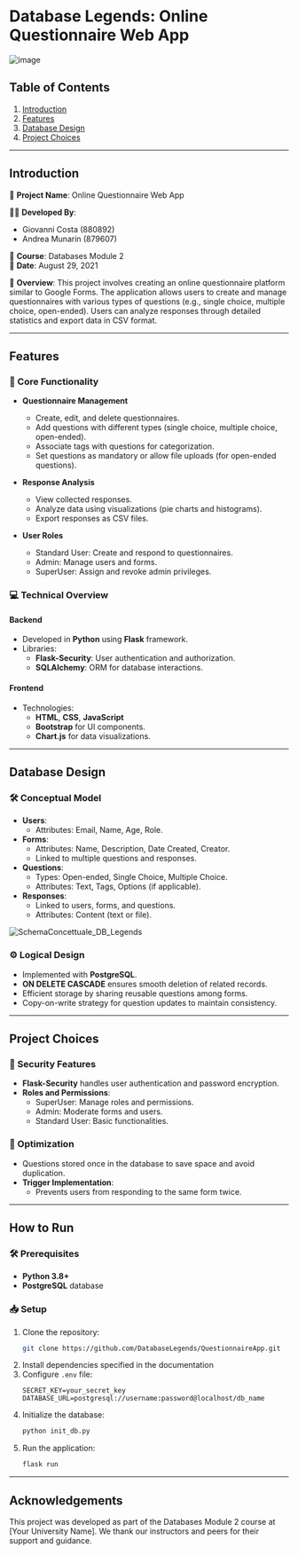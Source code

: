 # Database Legends: Online Questionnaire Web App

![image](https://github.com/user-attachments/assets/e5410408-6b52-4cb7-a58a-b8610344cd69)

## Table of Contents

1. [Introduction](#introduction)
2. [Features](#features)
3. [Database Design](#database-design)
4. [Project Choices](#project-choices)

---

## Introduction

📜 **Project Name**: Online Questionnaire Web App

👨‍💻 **Developed By**:
- Giovanni Costa (880892)
- Andrea Munarin (879607)

📅 **Course**: Databases Module 2  
📆 **Date**: August 29, 2021  

🎯 **Overview**: This project involves creating an online questionnaire platform similar to Google Forms. The application allows users to create and manage questionnaires with various types of questions (e.g., single choice, multiple choice, open-ended). Users can analyze responses through detailed statistics and export data in CSV format.

---

## Features

### 🌟 Core Functionality
- **Questionnaire Management**
  - Create, edit, and delete questionnaires.
  - Add questions with different types (single choice, multiple choice, open-ended).
  - Associate tags with questions for categorization.
  - Set questions as mandatory or allow file uploads (for open-ended questions).

- **Response Analysis**
  - View collected responses.
  - Analyze data using visualizations (pie charts and histograms).
  - Export responses as CSV files.

- **User Roles**
  - Standard User: Create and respond to questionnaires.
  - Admin: Manage users and forms.
  - SuperUser: Assign and revoke admin privileges.

### 💻 Technical Overview
#### Backend
- Developed in **Python** using **Flask** framework.
- Libraries:
  - **Flask-Security**: User authentication and authorization.
  - **SQLAlchemy**: ORM for database interactions.

#### Frontend
- Technologies:
  - **HTML**, **CSS**, **JavaScript**
  - **Bootstrap** for UI components.
  - **Chart.js** for data visualizations.

---

## Database Design

### 🛠️ Conceptual Model
- **Users**:
  - Attributes: Email, Name, Age, Role.
- **Forms**:
  - Attributes: Name, Description, Date Created, Creator.
  - Linked to multiple questions and responses.
- **Questions**:
  - Types: Open-ended, Single Choice, Multiple Choice.
  - Attributes: Text, Tags, Options (if applicable).
- **Responses**:
  - Linked to users, forms, and questions.
  - Attributes: Content (text or file).

![SchemaConcettuale_DB_Legends](https://github.com/user-attachments/assets/9cefe9b2-6dbd-4526-a570-6cd78b0b731b)


### ⚙️ Logical Design
- Implemented with **PostgreSQL**.
- **ON DELETE CASCADE** ensures smooth deletion of related records.
- Efficient storage by sharing reusable questions among forms.
- Copy-on-write strategy for question updates to maintain consistency.

---

## Project Choices

### 🔐 Security Features
- **Flask-Security** handles user authentication and password encryption.
- **Roles and Permissions**:
  - SuperUser: Manage roles and permissions.
  - Admin: Moderate forms and users.
  - Standard User: Basic functionalities.

### 🧩 Optimization
- Questions stored once in the database to save space and avoid duplication.
- **Trigger Implementation**:
  - Prevents users from responding to the same form twice.

---

## How to Run

### 🛠️ Prerequisites
- **Python 3.8+**
- **PostgreSQL** database

### 📥 Setup
1. Clone the repository:
   ```bash
   git clone https://github.com/DatabaseLegends/QuestionnaireApp.git
   ```
2. Install dependencies specified in the documentation
3. Configure `.env` file:
   ```env
   SECRET_KEY=your_secret_key
   DATABASE_URL=postgresql://username:password@localhost/db_name
   ```
4. Initialize the database:
   ```bash
   python init_db.py
   ```
5. Run the application:
   ```bash
   flask run
   ```

---

## Acknowledgements

This project was developed as part of the Databases Module 2 course at [Your University Name]. We thank our instructors and peers for their support and guidance.

